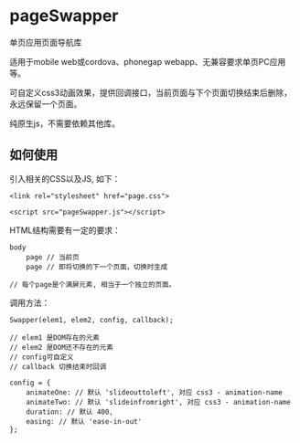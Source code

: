 pageSwapper
===================

单页应用页面导航库

适用于mobile web或cordova、phonegap webapp、无兼容要求单页PC应用等。

可自定义css3动画效果，提供回调接口，当前页面与下个页面切换结束后删除，永远保留一个页面。

纯原生js，不需要依赖其他库。


如何使用
-------------

引入相关的CSS以及JS, 如下：

	<link rel="stylesheet" href="page.css">

	<script src="pageSwapper.js"></script>

HTML结构需要有一定的要求：
	
	body
		page // 当前页
		page // 即将切换的下一个页面，切换时生成

	// 每个page是个满屏元素, 相当于一个独立的页面。

调用方法：

	Swapper(elem1, elem2, config, callback);

	// elem1 是DOM存在的元素
	// elem2 是DOM还不存在的元素
	// config可自定义
	// callback 切换结束时回调

	config = {
        animateOne: // 默认 'slideouttoleft', 对应 css3 - animation-name
        animateTwo: // 默认 'slideinfromright', 对应 css3 - animation-name
        duration: // 默认 400,
        easing: // 默认 'ease-in-out'
    };


